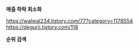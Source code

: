 **매출 하락 최소화**

https://walwal234.tistory.com/77?category=1178554
https://degurii.tistory.com/118


**순위 검색**
